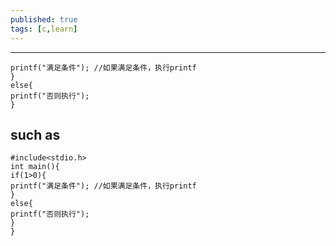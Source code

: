 ```yaml
---
published: true
tags: [c,learn]
---
```

---
```if(条件){
printf("满足条件"); //如果满足条件，执行printf
}
else{
printf("否则执行");
}
```

## such as

```1c
#include<stdio.h>
int main(){
if(1>0){
printf("满足条件"); //如果满足条件，执行printf
}
else{
printf("否则执行");
}
}
```
